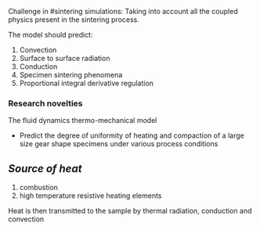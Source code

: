 Challenge in #sintering simulations:
Taking into account all the coupled physics present in the sintering process.

The model should predict:
1. Convection
2. Surface to surface radiation
3. Conduction
4. Specimen sintering phenomena
5. Proportional integral derivative regulation

 ### Research novelties
 The fluid dynamics thermo-mechanical model 
 - Predict the degree of uniformity of heating and compaction of a large size gear shape specimens under various process conditions

*Source of heat*
--
1. combustion
2. high temperature resistive heating elements

Heat is then transmitted to the sample by thermal radiation, conduction and convection